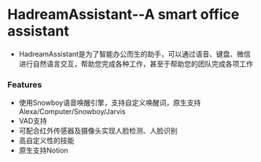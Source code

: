 # HadreamAssistant--A smart office assistant
- HadreamAssistant是为了智能办公而生的助手，可以通过语音、键盘、微信进行自然语言交互，帮助您完成各种工作，甚至于帮助您的团队完成各项工作

### Features
- 使用Snowboy语音唤醒引擎，支持自定义唤醒词，原生支持Alexa/Computer/Snowboy/Jarvis
- VAD支持
- 可配合红外传感器及摄像头实现人脸检测、人脸识别
- 高自定义性的技能
- 原生支持Notion
